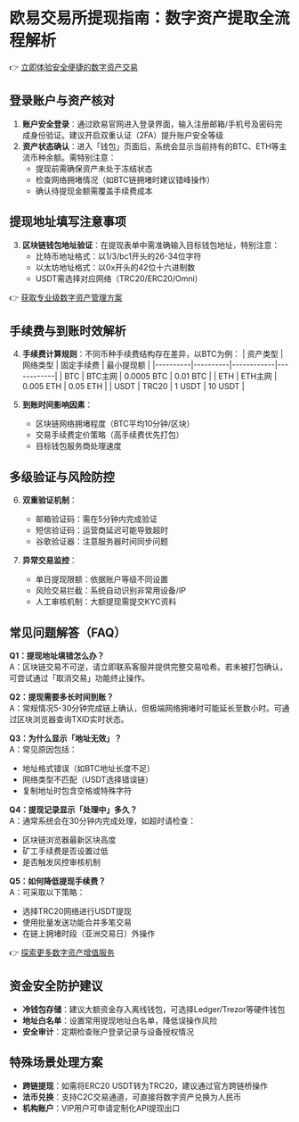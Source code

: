 # 欧易交易所提现指南：数字资产提取全流程解析

👉 [立即体验安全便捷的数字资产交易](https://bit.ly/okx_welcome)

## 登录账户与资产核对
1. **账户安全登录**：通过欧易官网进入登录界面，输入注册邮箱/手机号及密码完成身份验证。建议开启双重认证（2FA）提升账户安全等级
2. **资产状态确认**：进入「钱包」页面后，系统会显示当前持有的BTC、ETH等主流币种余额。需特别注意：
   - 提现前需确保资产未处于冻结状态
   - 检查网络拥堵情况（如BTC链拥堵时建议错峰操作）
   - 确认待提现金额需覆盖手续费成本

## 提现地址填写注意事项
3. **区块链钱包地址验证**：在提现表单中需准确输入目标钱包地址，特别注意：
   - 比特币地址格式：以1/3/bc1开头的26-34位字符
   - 以太坊地址格式：以0x开头的42位十六进制数
   - USDT需选择对应网络（TRC20/ERC20/Omni）

👉 [获取专业级数字资产管理方案](https://bit.ly/okx_welcome)

## 手续费与到账时效解析
4. **手续费计算规则**：不同币种手续费结构存在差异，以BTC为例：
   | 资产类型 | 网络类型 | 固定手续费 | 最小提现额 |
   |----------|----------|------------|------------|
   | BTC      | BTC主网  | 0.0005 BTC  | 0.01 BTC   |
   | ETH      | ETH主网  | 0.005 ETH   | 0.05 ETH   |
   | USDT     | TRC20    | 1 USDT      | 10 USDT    |

5. **到账时间影响因素**：
   - 区块链网络拥堵程度（BTC平均10分钟/区块）
   - 交易手续费定价策略（高手续费优先打包）
   - 目标钱包服务商处理速度

## 多级验证与风险防控
6. **双重验证机制**：
   - 邮箱验证码：需在5分钟内完成验证
   - 短信验证码：运营商延迟可能导致超时
   - 谷歌验证器：注意服务器时间同步问题

7. **异常交易监控**：
   - 单日提现限额：依据账户等级不同设置
   - 风险交易拦截：系统自动识别非常用设备/IP
   - 人工审核机制：大额提现需提交KYC资料

## 常见问题解答（FAQ）

**Q1：提现地址填错怎么办？**  
A：区块链交易不可逆，请立即联系客服并提供完整交易哈希。若未被打包确认，可尝试通过「取消交易」功能终止操作。

**Q2：提现需要多长时间到账？**  
A：常规情况5-30分钟完成链上确认，但极端网络拥堵时可能延长至数小时。可通过区块浏览器查询TXID实时状态。

**Q3：为什么显示「地址无效」？**  
A：常见原因包括：
   - 地址格式错误（如BTC地址长度不足）
   - 网络类型不匹配（USDT选择错误链）
   - 复制地址时包含空格或特殊字符

**Q4：提现记录显示「处理中」多久？**  
A：通常系统会在30分钟内完成处理，如超时请检查：
   - 区块链浏览器最新区块高度
   - 矿工手续费是否设置过低
   - 是否触发风控审核机制

**Q5：如何降低提现手续费？**  
A：可采取以下策略：
   - 选择TRC20网络进行USDT提现
   - 使用批量发送功能合并多笔交易
   - 在链上拥堵时段（亚洲交易日）外操作

👉 [探索更多数字资产增值服务](https://bit.ly/okx_welcome)

## 资金安全防护建议
- **冷钱包存储**：建议大额资金存入离线钱包，可选择Ledger/Trezor等硬件钱包
- **地址白名单**：设置常用提现地址白名单，降低误操作风险
- **安全审计**：定期检查账户登录记录与设备授权情况

## 特殊场景处理方案
- **跨链提现**：如需将ERC20 USDT转为TRC20，建议通过官方跨链桥操作
- **法币兑换**：支持C2C交易通道，可直接将数字资产兑换为人民币
- **机构账户**：VIP用户可申请定制化API提现出口
